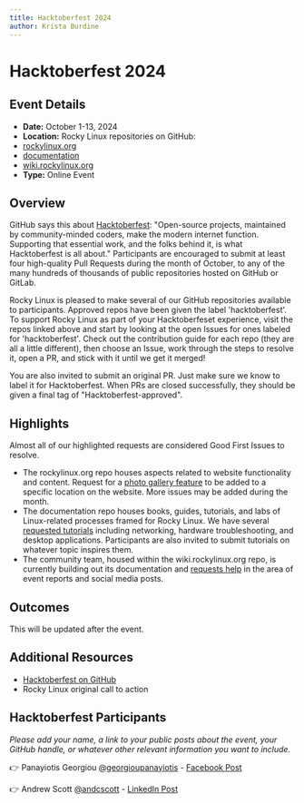 ```yaml
---
title: Hacktoberfest 2024
author: Krista Burdine
---
```

# Hacktoberfest 2024

## Event Details
- **Date:** October 1-13, 2024
- **Location:** Rocky Linux repositories on GitHub:
- [rockylinux.org](https://github.com/rocky-linux/rockylinux.org)
- [documentation](https://github.com/rocky-linux/documentation)
- [wiki.rockylinux.org](https://github.com/rocky-linux/wiki.rockylinux.org)
- **Type:** Online Event

## Overview
GitHub says this about [Hacktoberfest](https://hacktoberfest.com/): "Open-source projects, maintained by community-minded coders, make the modern internet function. Supporting that essential work, and the folks behind it, is what Hacktoberfest is all about." Participants are encouraged to submit at least four high-quality Pull Requests during the month of October, to any of the many hundreds of thousands of public repositories hosted on GitHub or GitLab.

Rocky Linux is pleased to make several of our GitHub repositories available to participants. Approved repos have been given the label 'hacktoberfest'. To support Rocky Linux as part of your Hacktoberfeset experience, visit the repos linked above and start by looking at the open Issues for ones labeled for 'hacktoberfest'. Check out the contribution guide for each repo (they are all a little different), then choose an Issue, work through the steps to resolve it, open a PR, and stick with it until we get it merged!

You are also invited to submit an original PR. Just make sure we know to label it for Hacktoberfest. When PRs are closed successfully, they should be given a final tag of "Hacktoberfest-approved".

## Highlights
Almost all of our highlighted requests are considered Good First Issues to resolve.
- The rockylinux.org repo houses aspects related to website functionality and content. Request for a [photo gallery feature](https://github.com/rocky-linux/rockylinux.org/issues/88) to be added to a specific location on the website. More issues may be added during the month.
- The documentation repo houses books, guides, tutorials, and labs of Linux-related processes framed for Rocky Linux. We have several [requested tutorials](https://github.com/rocky-linux/documentation/issues) including networking, hardware troubleshooting, and desktop applications. Participants are also invited to submit tutorials on whatever topic inspires them.
- The community team, housed within the wiki.rockylinux.org repo, is currently building out its documentation and [requests help](https://github.com/rocky-linux/wiki.rockylinux.org/issues) in the area of event reports and social media posts.

## Outcomes
This will be updated after the event.

## Additional Resources
- [Hacktoberfest on GitHub](https://hacktoberfest.com/)
- Rocky Linux original call to action

## Hacktoberfest Participants
*Please add your name, a link to your public posts about the event, your GitHub handle, or whatever other relevant information you want to include.*

👉 Panayiotis Georgiou [@georgioupanayiotis](https://github.com/georgioupanayiotis) - [Facebook Post](https://www.facebook.com/panayiotisgeorgiou.net/posts/pfbid0KdrYwEcgFZgwoQpxMh4wmdNtg3PF6PK3jezynnrmgtyCV5tcvVJecVpPtFKcwVZxl)

👉 Andrew Scott [@andcscott](https://github.com/andcscott) - [LinkedIn Post](https://www.linkedin.com/posts/andcscott_hacktoberfest-rockycommunity-activity-7250528102840197120-VsTR?utm_source=share&utm_medium=member_desktop)
